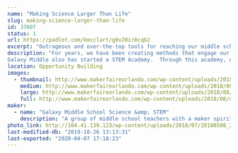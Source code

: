 ```yaml
---
name: "Making Science Larger Than Life"
slug: making-science-larger-than-life
id: 37607
status: 1
url: https://padlet.com/kmcclart/g0v20ir8cqb2
excerpt: "Outrageous and over-the-top tools for reaching our middle school students that you can \"make\".  Play a game of lifesize Guess Who, experience a gigantic smoke ring launcher - fire 4 ft rings across the room, plus some of the other builds that we have created to make learning more fun.  Also, see samples of student created engineering and technology projects."
description: "For years, we have been creating methods that engage our 8th grade students in the state science standards.  It takes a lot to inspire middle schoolers to want to learn.  We host an all night event - 8pm to 8am, called the GMS Lockin.  At the lockin, we have 150+ 8th graders working on varying science topics all night long.  No one sleeps.  All science, all night.  To prepare for this event, we use the idea that we have to do things bigger and better than is done in a normal classroom.  In addition to the guest speakers, unlimited motivating food, and impressive demos around every corner, we have built several life-size games and such to capture their full attention.  We wish to share with you some of the ideas that we have come up with and a few of the builds that we created.  We have a giant, dragon themed smoke ringer and life-sized Guess Who (currently teaching classification, but can be modified to fit any topic),  Giant Kerplunk, an electronic Plinko board, and Candyland (drilling them on the concept of weathering and erosion).
Galaxy Middle also has started a STEM Academy.  Through this academy, our students are being exposed to STEM activities which a regular education system is unable to provide.  Two days a week, we have our 300+ students engaged in 46 different \"labs\" where they get a glimpse of what possible career paths are open for them to take.  There are several engineering labs - designing sensory toys or gadgets for the disabled, modeling prosthetics for animals, experimenting with recipes for bioplastics, designing and testing launch thrust structures.  Our STEM students are encouraged to think outside of the box and \"make\" using a variety of materials."
location: Opportunity Building
images:
  - thumbnail: http://www.makerfaireorlando.com/wp-content/uploads/2018/08/dragon-4.jpg
    medium: http://www.makerfaireorlando.com/wp-content/uploads/2018/08/dragon-4.jpg
    large: http://www.makerfaireorlando.com/wp-content/uploads/2018/08/dragon-4.jpg
    full: http://www.makerfaireorlando.com/wp-content/uploads/2018/08/dragon-4.jpg
maker:
  - name: "Galaxy Middle School Science &amp; STEM"
    description: "A group of middle school teachers with a maker spirit.  Working with 11-14 year-olds requires an outside of the box approach.  We are constantly planning and building things to use with our lessons and activities.  We Make things for our 8th grade lock-in, Science Olympiad, the STEM Academy, and science classes."
photo_link: http://104.41.139.123/wp-content/uploads/2018/07/20180508_225928-1024x576.jpg
last-modified-db: "2019-10-26 13:13:31"
last-exported: "2020-04-07 17:18:23"
---
```


